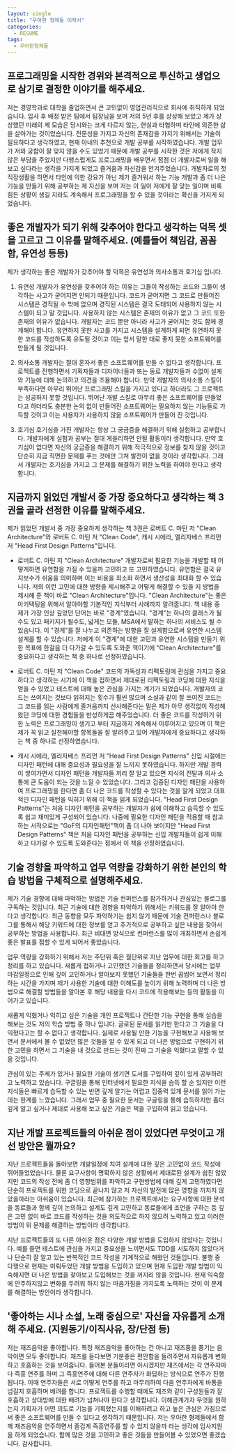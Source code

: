 ```yaml
---
layout: single
title: "우아한 형제들 이력서"
categories:
  - RESUME
tags:
  - 우아한형제들
---
```


## 프로그래밍을 시작한 경위와 본격적으로 투신하고 생업으로 삼기로 결정한 이야기를 해주세요.

 저는 경영학과로 대학을 졸업하면서 큰 고민없이 영업관리직으로 회사에 취직하게 되었습니다. 
입사 후 배정 받은 팀에서 팀장님을 보며 저의 5년 후를 상상해 보았고 제가 상상했던 미래의 제 모습은 당시와는 크게 다르지 않는, 현실과 타협하며 타인에 의존한 삶을 살아가는 것이었습니다. 
 전문성을 가지고 자신의 존재감을 가지기 위해서는 기술이 필요하다고 생각하였고, 현재 아내의 추천으로 개발 공부를 시작하였습니다. 개발 업무가 저와 궁합이 잘 맞지 않을 수도 있었기 때문에 개발 공부를 시작한 것은 저에게 작지 않은 부담을 주었지만 다행스럽게도 프로그래밍을 배우면서 점점 더 개발자로써 일을 해보고 싶다라는 생각을 가지게 되었고 즐거움과 자신감을 안겨주었습니다. 
 개발자로의 첫 직장생활을 하면서 타인에 의한 강요가 아닌 제가 즐거워서 하는 기능 개발과 좀 더 나은 기능을 만들기 위해 공부하는 제 자신을 보며 저는 이 일이 저에게 잘 맞는 일이며 비록 힘든 상황이 생길 지라도 계속해서 프로그래밍을 할 수 있을 것이라는 확신을 가지게 되었습니다.

## 좋은 개발자가 되기 위해 갖추어야 한다고 생각하는 덕목 셋을 고르고 그 이유를 말해주세요. (예를들어 책임감, 꼼꼼함, 유연성 등등)

제가 생각하는 좋은 개발자가 갖추어야 할 덕목은 유연성과 의사소통과 호기심 입니다.

1. 유연성 
   개발자가 유연성을 갖추어야 하는 이유는 그들이 작성하는 코드와 그들이 생각하는 사고가 굳어지면 안되기 때문입니다. 코드가 굳어지면 그 코드로 만들어진 시스템은 경직될 수 밖에 없으며 경직된 시스템은 결국 도태되어 사용하지 않는 시스템이 되고 말 것입니다. 사용하지 않는 시스템은 존재의 이유가 없고 그 코드 또한 존재의 이유가 없습니다. 개발자는 코드 뿐만 아니라 사고가 굳어지는 것도 함께 경계해야 합니다. 유연하지 못한 사고를 가지고 시스템을 설계하게 되면 유연하지 못한 코드를 작성하도록 유도될 것이고 이는 앞서 말한 대로 좋지 못한 소프트웨어를 만들게 될 것입니다.

2. 의사소통
   개발자는 절대 혼자서 좋은 소프트웨어를 만들 수 없다고 생각합니다. 프로젝트를 진행하면서 기획자들과 디자이너들과 또는 동료 개발자들과 수없이 설계와 기능에 대해 논의하고 의견을 조율해야 합니다. 만약 개발자의 의사소통 스킬이 부족하다면 아무리 뛰어난 프로그래밍 스킬을 가지고 있다고 하더라도 그 프로젝트는 성공하지 못할 것입니다. 뛰어난 개발 스킬로 아무리 좋은 소프트웨어를 만들었다고 하더라도 충분한 논의 없이 만들어진 소프트웨어는 필요하지 않는 기능들로 가득할 것이고 이는 사용자가 사용하지 않을 소프트웨어가 만들어 진 것입니다.

3. 호기심
   호기심을 가진 개발자는 항상 그 궁금증을 해결하기 위해 실험하고 공부합니다. 개발자에게 실험과 공부는 절대 게을리하면 안될 활동이라 생각합니다. 만약 호기심이 없다면 자신의 궁금증을 해결하기 위해 적극적으로 정보를 찾지 않을 것이고 단순히 지금 직면한 문제를 푸는 것에만 그쳐 발전이 없을 것이라 생각합니다. 그래서 개발자는 호기심을 가지고 그 문제를 해결하기 위한 노력을 하여야 한다고 생각합니다.

## 지금까지 읽었던 개발서 중 가장 중요하다고 생각하는 책 3 권을 골라 선정한 이유를 말해주세요.

제가 읽었던 개발서 중 가장 중요하게 생각하는 책 3권은 로버트 C. 마틴 저 "Clean Architecture"와 로버트 C. 마틴 저 "Clean Code", 캐시 시에라, 엘리자베스 프리먼 저 "Head First Design Patterns"입니다.

- 로버트 C. 마틴 저 "Clean Architecture"
 개발자로써 필요한 기능을 개발할 때 어떻게하면 유연함을 가질 수 있을까 고민하고 또 고민하였습니다. 유연함은 결국 유지보수가 쉬움을 의미하며 이는 비용을 최소화 하면서 생산성을 최대화 할 수 있습니다. 저의 이런 고민에 대한 방향을 제시해주고 어떻게 해결할 수 있을 지 방법을 제시해 준 책이 바로 "Clean Architecture"입니다. "Clean Architecture"는 좋은 아키텍팅을 위해서 알아야할 기본적인 지식부터 사례까지 알려줍니다. 책 내용 중 제가 가장 인상 깊었던 단어는 바로 "경계"였습니다. "경계"는 하나의 클래스가 될 수도 있고 패키지가 될수도, 넓게는 모듈, MSA에서 말하는 하나의 서비스도 될 수 있습니다. 이 "경계"를 잘 나누고 의존하는 방향을 잘 설계함으로써 유연한 시스템 설계를 할 수 있습니다.
저에게 이 "경계"에 대한 고민과 유연한 시스템을 만들기 위한 목표에 한걸음 더 다가갈 수 있도록 도와준 책이기에 "Clean Architecture"를 중요하다고 생각하는 책 중 하나로 선정하였습니다.

- 로버트 C. 마틴 저 "Clean Code"
 코드의 가독성과 리펙토링에 관심을 가지고 중요하다고 생각하는 시기에 이 책을 접하면서 제대로된 리펙토링과 코딩에 대한 지식을 얻을 수 있었고 테스트에 대해 높은 관심을 가지는 계기가 되었습니다. 개발자의 코드는 쓰여지는 것보다 읽혀지는 횟수가 훨씬 많으며 소설과 같이 잘 쓰여진 코드는 그 코드를 읽는 사람에게 즐거움까지 선사해준다는 말은 제가 아무 생각없이 작성해왔던 코딩에 대한 경험들을 반성하게끔 해주었습니다. 더 좋은 코드를 작성하기 위한 노력은 프로그래밍이 생기고 부터 지금까지 계속해서 이루어지고 있으며 이 책은 제가 꼭 읽고 실천해야할 항목들을 잘 알려주고 있어 개발자에게 중요하다고 생각하는 책 중 하나로 선정하였습니다.

- 캐시 시에라, 엘리자베스 프리먼 저 "Head First Design Patterns"
 신입 시절에는 디자인 패턴에 대해 중요성과 필요성을 잘 느끼지 못하였습니다. 하지만 개발 경력이 쌓여가면서 디자인 패턴을 개발자들 끼리 잘 알고 있으면 지식의 전달과 의사 소통에 큰 도움이 되는 것을 느낄 수 있었습니다. 그리고 검증된 디자인 패턴을 사용하여 프로그래밍을 한다면 좀 더 나은 코드를 작성할 수 있다는 것을 알게 되었고 대표적인 디자인 패턴을 익히기 위해 이 책을 읽게 되었습니다. "Head First Design Patterns"는 처음 디자인 패턴을 공부하는 개발자가 쉽에 이해하고 습득할 수 있도록 쉽고 재미있게 구성되어 있습니다. 나중에 필요한 디자인 패턴을 적용할 때 참고하는 서적으로는 "GoF의 디자인패턴"책이 좀 더 나아 보이지만 "Head First Design Patterns" 책은 처음 디자인 패턴을 공부하는 신입 개발자들이 쉽게 이해하고 다가갈 수 있도록 도와준다는 점에서 이 책을 선정하였습니다.

## 기술 경향을 파악하고 업무 역량을 강화하기 위한 본인의 학습 방법을 구체적으로 설명해주세요.

제가 기술 경향에 대해 파악하는 방법은 기술 컨퍼런스를 참가하거나 관심있는 블로그를 구독하는 것입니다. 최근 기술에 대한 경향을 파악하기 위해서는 키워드를 잘 알아야 한다고 생각합니다. 최근 동향을 모두 파악하기는 쉽지 않기 때문에 기술 컨퍼런스나 블로그를 통해서 해당 키워드에 대한 정보를 얻고 추가적으로 공부하고 싶은 내용을 찾아서 공부하는 방법을 사용합니다. 최근 비대면 방식으로 컨퍼런스를 많이 개최하면서 손쉽게 좋은 발표를 접할 수 있게 되어서 좋았습니다.

업무 역량을 강화하기 위해서 저는 주단위 혹은 월단위로 지난 업무에 대한 회고를 하고 정리를 하고 있습니다. 새롭게 접하거나 고민했던 기술들을 정리하면서 당시에는 업무 마감일정으로 인해 깊이 고민하거나 알아보지 못했던 기술들을 한번 곱씹어 보면서 정리하는 시간을 가지며 제가 사용한 기술에 대한 이해도를 높이기 위해 노력하며 더 나은 방법으로 해결할 방법들을 알아본 후 해당 내용을 다시 코드에 적용해보는 등의 활동을 이어가고 있습니다.

새롭게 익혔거나 익히고 싶은 기술을 개인 프로젝트나 간단한 기능 구현을 통해 실습을 해보는 것도 저의 학습 방법 중 하나 입니다. 글로된 문서를 읽기만 한다고 그 기술을 다 익혔다고는 할 수 없다고 생각합니다. 실제로 사용될 만한 기능을 구현해보고 사용해 보면서 문서에서 볼 수 없었던 많은 것들을 알 수 있게 되고 더 나은 방법으로 구현하기 위한 고민을 하면서 그 기술을 내 것으로 만드는 것이 진짜 그 기술을 익혔다고 말할 수 있을 것입니다.

관심이 있는 주제가 있거나 필요한 기술이 생기면 도서를 구입하여 깊이 있게 공부하려고 노력하고 있습니다. 구글링을 통해 인터넷에서 필요한 지식을 습득 할 순 있지만 이런 지식들은 빠르게 습득할 수 있는 반면 깊게 알기는 어렵고 집중력 있게 문서를 읽어 가는데는 한계를 느꼈습니다. 그래서 업무 중 필요한 문서는 구글링을 통해 습득하지만 좀더 깊게 알고 싶거나 제대로 사용해 보고 싶은 기술은 책을 구입하여 읽고 있습니다.

## 지난 개발 프로젝트들의 아쉬운 점이 있었다면 무엇이고 개선 방안은 뭘까요?

지난 프로젝트들을 돌아보면 개발일정에 치여 설계에 대한 깊은 고민없이 코드 작성에 뛰어들었었습니다. 물론 요구사항이 명확하지 않은 상황에서 제대로된 설계가 쉽진 않았지만 코드의 작성 전에 좀 더 영향범위를 파악하고 구현방법에 대해 깊게 고민하였다면 단순히 프로젝트를 위한 코딩으로 끝나지 않고 저 자신의 발전에 많은 영향을 끼치지 않았을까라는 아쉬움이 있습니다.
최근에 참가하는 프로젝트에서는 요구사항에 대한 분석을 동료들과 함께 깊이 논의하고 설계도 깊게 고민하고 동료들에게 조언을 구하는 등 깊은 고민 없이 바로 코드를 작성하는 것을 의도적으로 하지 않으려 노력하고 있고 이러한 방법이 위 문제를 해결하는 방법이라 생각합니다.

지난 프로젝트들의 또 다른 아쉬운 점은 다양한 개발 방법을 도입하지 않았다는 것입니다. 예를 들면 테스트에 관심을 가지고 중요성을 느끼면서도 TDD를 시도하지 않았다거나 단순히 잘 알고 있는 반복적인 코드 작성을 기계적으로 해왔던 것들입니다. 불행 중 다행으로 현재는 미뤄두었던 개발 방법을 도입하고 있으며 현재 도입한 개발 방법이 익숙해지면 더 나은 방법을 찾아보고 도입해보는 것을 꺼지리 않을 것입니다. 현재 익숙함에 안주하지않고 변화를 두려워 하지 않는 마음가짐을 가지도록 노력하는 것이 이 문제를 해결하는 방안이라 생각합니다.

## '좋아하는 시나 소설, 노래 중심으로' 자신을 자유롭게 소개해 주세요. (지원동기/이직사유, 장/단점 등)

저는 재즈음악을 좋아합니다. 특정 재즈음악을 좋아하는 건 아니고 재즈풍을 풍기는 음악이면 모두 좋아합니다. 재즈를 듣다보면 기분좋은 편안함을 들려주면서 자유롭게 변화하고 호흡하는 것을 보여줍니다. 들어본 분들이라면 아시겠지만 재즈에서는 각 연주자마다 즉흥 연주를 하며 그 즉흥연주에 대해 다른 연주자가 화답하는 방식으로 연주가 진행됩니다. 이때 연주자들은 서로 어떻게 연주를 하고 마무리하여 다음 연주자에게 바통을 넘길지 호흡하며 배려를 합니다.
프로젝트를 수행할 때에도 재즈와 같이 구성원들과 잘 호흡하고 상대방에 대한 배려가 넘쳐나야 한다고 생각합니다. 이해관계가자 무엇을 원하는지 기획자가 어떤 의도로 기능을 기획했는지를 이해하려고 하고 높은 관심은 가짐으로써 좋은 소프트웨어를 만들 수 있다고 생각하기 때문입니다.
저는 우아한 형제들에서 함께 재즈음악을 연주하면서 즐겁게 즉흥연주를 할 수 있지 않을까 라는 생각에 입사지원을 하게 되었습니다. 함께 많은 것을 고민하고 좋은 것들을 만들어볼 수 있었으면 좋겠습니다.
감사합니다.
